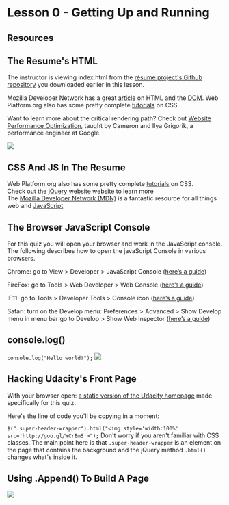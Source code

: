 # Lesson 0 - Getting Up and Running
## Resources

## The Resume's HTML
The instructor is viewing index.html from the [résumé project's Github repository](https://github.com/udacity/frontend-nanodegree-resume) you downloaded earlier in this lesson.

Mozilla Developer Network has a great [article](https://developer.mozilla.org/en-US/docs/Web/Guide/HTML/Introduction) on HTML and the [DOM](https://developer.mozilla.org/en-US/docs/Web/API/Document_Object_Model). Web Platform.org also has some pretty complete [tutorials](http://docs.webplatform.org/wiki/css) on CSS.  

Want to learn more about the critical rendering path? Check out [Website Performance Optimization](https://www.udacity.com/course/ud884?_ga=1.71573719.53639439.1458784522), taught by Cameron and Ilya Grigorik, a performance engineer at Google.

![](http://7xsjcm.com1.z0.glb.clouddn.com/16-9-2/53102449.jpg)

## CSS And JS In The Resume
Web Platform.org also has some pretty complete [tutorials](http://docs.webplatform.org/wiki/css) on CSS.  
Check out the [jQuery website](http://jquery.com/) website to learn more  
The [Mozilla Developer Network (MDN)](https://developer.mozilla.org/en-US/) is a fantastic resource for all things web and [JavaScript](https://developer.mozilla.org/en-US/docs/Web/JavaScript)

## The Browser JavaScript Console
For this quiz you will open your browser and work in the JavaScript console. The following describes how to open the javaScript Console in various browsers.

Chrome: go to View > Developer > JavaScript Console ([here’s a guide](https://developer.chrome.com/devtools/docs/console))

FireFox: go to Tools > Web Developer > Web Console ([here’s a guide](https://developer.mozilla.org/en-US/docs/Tools/Browser_Console))

IE11: go to Tools > Developer Tools > Console icon ([here’s a guide](http://msdn.microsoft.com/en-us/library/ie/bg182326(v=vs.85).aspx#The_Console_tool__CTRL___2_))

Safari: turn on the Develop menu: Preferences > Advanced > Show Develop menu in menu bar go to Develop > Show Web Inspector ([here’s a guide](https://developer.apple.com/library/mac/documentation/AppleApplications/Conceptual/Safari_Developer_Guide/GettingStarted/GettingStarted.html))  

## console.log()
```console.log("Hello world!");```
![](http://7xsjcm.com1.z0.glb.clouddn.com/16-9-2/67526328.jpg)

## Hacking Udacity's Front Page
With your browser open: [a static version of the Udacity homepage](http://udacity.github.io/js-basics/static-home/index.html) made specifically for this quiz.

Here's the line of code you'll be copying in a moment:

```$(".super-header-wrapper").html("<img style='width:100%' src='http://goo.gl/WCrBmS'>");```
Don't worry if you aren't familiar with CSS classes. The main point here is that ```.super-header-wrapper``` is an element on the page that contains the background and the jQuery method ```.html()``` changes what's inside it.

## Using .Append() To Build A Page
![](http://7xsjcm.com1.z0.glb.clouddn.com/16-9-2/30227710.jpg)